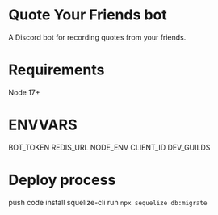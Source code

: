 # Quote Your Friends bot

A Discord bot for recording quotes from your friends.

# Requirements

Node 17+

# ENVVARS

BOT_TOKEN
REDIS_URL
NODE_ENV
CLIENT_ID
DEV_GUILDS

# Deploy process

push code
install squelize-cli
run `npx sequelize db:migrate`

